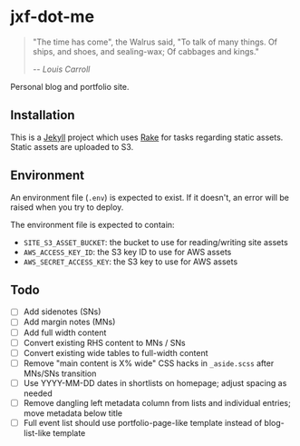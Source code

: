 # jxf-dot-me

> "The time has come", the Walrus said,
>   "To talk of many things.
> Of ships, and shoes, and sealing-wax;
>   Of cabbages and kings."
>
> -- _Louis Carroll_

Personal blog and portfolio site.

## Installation

This is a [Jekyll](http://jekyllrb.com) project which uses [Rake](https://github.com/ruby/rake)
for tasks regarding static assets. Static assets are uploaded to S3.

## Environment

An environment file (`.env`) is expected to exist. If it doesn't, an error will be raised when you try to deploy.

The environment file is expected to contain:

  * `SITE_S3_ASSET_BUCKET`: the bucket to use for reading/writing site assets
  * `AWS_ACCESS_KEY_ID`: the S3 key ID to use for AWS assets
  * `AWS_SECRET_ACCESS_KEY`: the S3 key to use for AWS assets

## Todo

- [ ] Add sidenotes (SNs)
- [ ] Add margin notes (MNs)
- [ ] Add full width content
- [ ] Convert existing RHS content to MNs / SNs
- [ ] Convert existing wide tables to full-width content
- [ ] Remove "main content is X% wide" CSS hacks in `_aside.scss` after MNs/SNs transition
- [ ] Use YYYY-MM-DD dates in shortlists on homepage; adjust spacing as needed
- [ ] Remove dangling left metadata column from lists and individual entries; move metadata below title
- [ ] Full event list should use portfolio-page-like template instead of blog-list-like template
